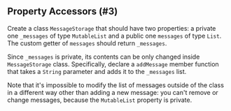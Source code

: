 ## Property Accessors (#3)

Create a class `MessageStorage` that should have two properties: a private one 
`_messages` of type `MutableList` and a public one `messages` of type 
`List`. The custom getter of `messages` should return `_messages`.

Since `_messages` is private, its contents can be only changed inside
`MessageStorage` class. Specifically, declare a `addMessage` member function 
that takes a `String` parameter and adds it to the `_messages` list.

Note that it's impossible to modify the list of messages outside of the class
in a different way other than adding a new message: you can't remove or change 
messages, because the `MutableList` property is private.